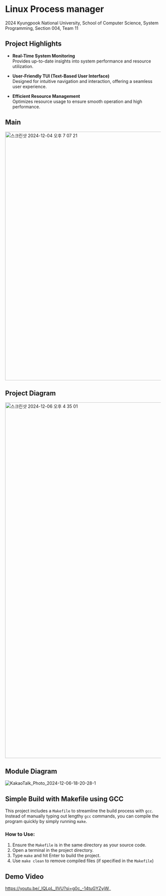 # Linux Process manager    
2024 Kyungpook National University, School of Computer Science, System Programming, Section 004, Team 11
## Project Highlights

- **Real-Time System Monitoring**  
  Provides up-to-date insights into system performance and resource utilization.

- **User-Friendly TUI (Text-Based User Interface)**  
  Designed for intuitive navigation and interaction, offering a seamless user experience.

- **Efficient Resource Management**  
  Optimizes resource usage to ensure smooth operation and high performance.

## Main
<img width="801" alt="스크린샷 2024-12-04 오후 7 07 21" src="https://github.com/user-attachments/assets/03395c90-e60e-4544-a58a-6c34ee9aa93b">

## Project Diagram
<img width="1146" alt="스크린샷 2024-12-06 오후 4 35 01" src="https://github.com/user-attachments/assets/d3d6432f-aab1-4605-8322-2593c6e4d473">

## Module Diagram
![KakaoTalk_Photo_2024-12-06-18-20-28-1](https://github.com/user-attachments/assets/baed0546-4546-438d-9dcc-2aeda8c23b34)

## Simple Build with Makefile using GCC

This project includes a `Makefile` to streamline the build process with `gcc`. Instead of manually typing out lengthy `gcc` commands, you can compile the program quickly by simply running `make`.

### How to Use:
1. Ensure the `Makefile` is in the same directory as your source code.
2. Open a terminal in the project directory.
3. Type `make` and hit Enter to build the project.
4. Use `make clean` to remove compiled files (if specified in the `Makefile`)


## Demo Video
https://youtu.be/_lQLpL_llVU?si=g0c_-14tuGYZyjW_
